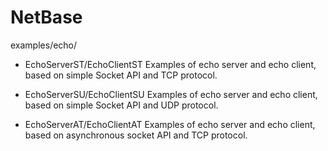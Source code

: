 # NetBase

examples/echo/

- EchoServerST/EchoClientST 
Examples of echo server and echo client, based on simple Socket API and TCP protocol.

- EchoServerSU/EchoClientSU
Examples of echo server and echo client, based on simple Socket API and UDP protocol.

- EchoServerAT/EchoClientAT
Examples of echo server and echo client, based on asynchronous socket API and TCP protocol.
